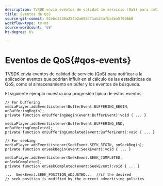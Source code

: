 ```yaml
---
description: TVSDK envía eventos de calidad de servicio (QoS) para notificar a la aplicación eventos que podrían influir en el cálculo de las estadísticas de QoS, como el almacenamiento en búfer y los eventos de búsqueda.
title: Eventos de QoS
source-git-commit: 02ebc3548a254b2a6554f1ab34afbb3ea5f09bb8
workflow-type: tm+mt
source-wordcount: '68'
ht-degree: 0%

---
```


# Eventos de QoS{#qos-events}

TVSDK envía eventos de calidad de servicio (QoS) para notificar a la aplicación eventos que podrían influir en el cálculo de las estadísticas de QoS, como el almacenamiento en búfer y los eventos de búsqueda.

El siguiente ejemplo muestra una progresión típica de estos eventos:

```
// For buffering 
mediaPlayer.addEventListener(BufferEvent.BUFFERING_BEGIN, onBufferingBegin); 
private function onBufferingBegin(event:BufferEvent):void { ... } 
 
mediaPlayer.addEventListener(BufferEvent.BUFFERING_END, onBufferingCompleted); 
private function onBufferingCompleted(event:BufferEvent):void { ... } 
 
// For seeking 
mediaPlayer.addEventListener(SeekEvent.SEEK_BEGIN, onSeekBegin); 
private function onSeekBegin(event:SeekEvent):void { ... } 
 
mediaPlayer.addEventListener(SeekEvent.SEEK_COMPLETED, onSeekCompleted); 
private function onSeekCompleted(event:SeekEvent):void { ... } 
 
...  SeekEvent.SEEK_POSITION_ADJUSTED...  //if the desired 
// seek position is modified by the current advertising policies 
```
